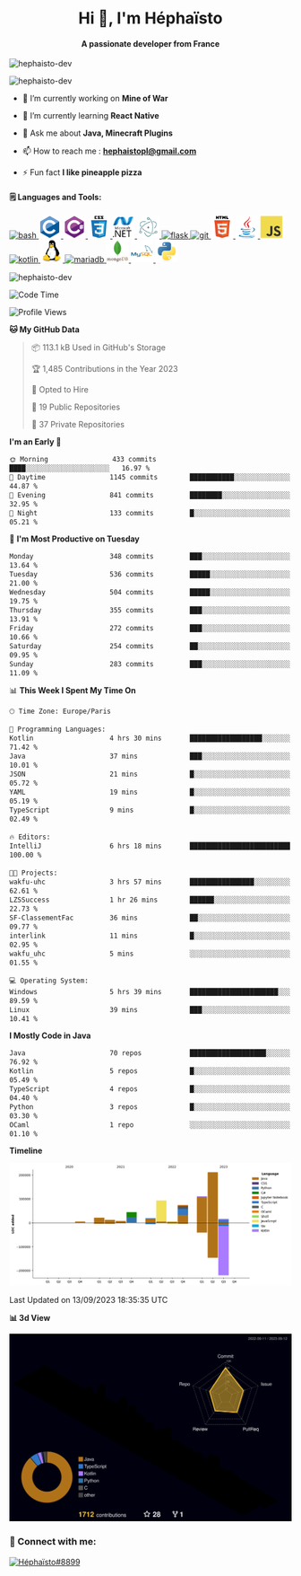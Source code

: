 <h1 align="center">Hi 👋, I'm Héphaïsto</h1>
<h4 align="center">A passionate developer from France</h4>

<p align="left"> <img src="https://komarev.com/ghpvc/?username=hephaisto-dev&label=Profile%20views&color=0e75b6&style=flat" alt="hephaisto-dev" /> </p>

<img src="https://github-profile-trophy.vercel.app/?username=hephaisto-dev&no-bg=true&theme=algolia&no-frame=true&row=1" alt="hephaisto-dev" />

- 🔭 I’m currently working on **Mine of War**

- 🌱 I’m currently learning **React Native**

- 💬 Ask me about **Java, Minecraft Plugins**

- 📫 How to reach me : **hephaistopl@gmail.com**

- ⚡ Fun fact **I like pineapple pizza**

<h4 align="left">🗒️ Languages and Tools:</h4>
<p align="left"> <a href="https://www.gnu.org/software/bash/" target="_blank" rel="noreferrer"> <img src="https://www.vectorlogo.zone/logos/gnu_bash/gnu_bash-icon.svg" alt="bash" width="40" height="40"/> </a> <a href="https://www.cprogramming.com/" target="_blank" rel="noreferrer"> <img src="https://raw.githubusercontent.com/devicons/devicon/master/icons/c/c-original.svg" alt="c" width="40" height="40"/> </a> <a href="https://www.w3schools.com/cs/" target="_blank" rel="noreferrer"> <img src="https://raw.githubusercontent.com/devicons/devicon/master/icons/csharp/csharp-original.svg" alt="csharp" width="40" height="40"/> </a> <a href="https://www.w3schools.com/css/" target="_blank" rel="noreferrer"> <img src="https://raw.githubusercontent.com/devicons/devicon/master/icons/css3/css3-original-wordmark.svg" alt="css3" width="40" height="40"/> </a> <a href="https://dotnet.microsoft.com/" target="_blank" rel="noreferrer"> <img src="https://raw.githubusercontent.com/devicons/devicon/master/icons/dot-net/dot-net-original-wordmark.svg" alt="dotnet" width="40" height="40"/> </a> <a href="https://www.electronjs.org" target="_blank" rel="noreferrer"> <img src="https://raw.githubusercontent.com/devicons/devicon/master/icons/electron/electron-original.svg" alt="electron" width="40" height="40"/> </a> <a href="https://flask.palletsprojects.com/" target="_blank" rel="noreferrer"> <img src="https://www.vectorlogo.zone/logos/pocoo_flask/pocoo_flask-icon.svg" alt="flask" width="40" height="40"/> </a> <a href="https://git-scm.com/" target="_blank" rel="noreferrer"> <img src="https://www.vectorlogo.zone/logos/git-scm/git-scm-icon.svg" alt="git" width="40" height="40"/> </a> <a href="https://www.w3.org/html/" target="_blank" rel="noreferrer"> <img src="https://raw.githubusercontent.com/devicons/devicon/master/icons/html5/html5-original-wordmark.svg" alt="html5" width="40" height="40"/> </a> <a href="https://www.java.com" target="_blank" rel="noreferrer"> <img src="https://raw.githubusercontent.com/devicons/devicon/master/icons/java/java-original.svg" alt="java" width="40" height="40"/> </a> <a href="https://developer.mozilla.org/en-US/docs/Web/JavaScript" target="_blank" rel="noreferrer"> <img src="https://raw.githubusercontent.com/devicons/devicon/master/icons/javascript/javascript-original.svg" alt="javascript" width="40" height="40"/> </a> <a href="https://kotlinlang.org" target="_blank" rel="noreferrer"> <img src="https://www.vectorlogo.zone/logos/kotlinlang/kotlinlang-icon.svg" alt="kotlin" width="40" height="40"/> </a> <a href="https://www.linux.org/" target="_blank" rel="noreferrer"> <img src="https://raw.githubusercontent.com/devicons/devicon/master/icons/linux/linux-original.svg" alt="linux" width="40" height="40"/> </a> <a href="https://mariadb.org/" target="_blank" rel="noreferrer"> <img src="https://www.vectorlogo.zone/logos/mariadb/mariadb-icon.svg" alt="mariadb" width="40" height="40"/> </a> <a href="https://www.mongodb.com/" target="_blank" rel="noreferrer"> <img src="https://raw.githubusercontent.com/devicons/devicon/master/icons/mongodb/mongodb-original-wordmark.svg" alt="mongodb" width="40" height="40"/> </a> <a href="https://www.mysql.com/" target="_blank" rel="noreferrer"> <img src="https://raw.githubusercontent.com/devicons/devicon/master/icons/mysql/mysql-original-wordmark.svg" alt="mysql" width="40" height="40"/> </a> <a href="https://www.python.org" target="_blank" rel="noreferrer"> <img src="https://raw.githubusercontent.com/devicons/devicon/master/icons/python/python-original.svg" alt="python" width="40" height="40"/> </a> </p>


<p><img align="center" src="https://github-readme-streak-stats.herokuapp.com/?user=hephaisto-dev&theme=transparent" alt="hephaisto-dev" /></p>

<!--START_SECTION:waka-->
![Code Time](http://img.shields.io/badge/Code%20Time-325%20hrs%2025%20mins-blue)

![Profile Views](http://img.shields.io/badge/Profile%20Views-3-blue)

**🐱 My GitHub Data** 

> 📦 113.1 kB Used in GitHub's Storage 
 > 
> 🏆 1,485 Contributions in the Year 2023
 > 
> 💼 Opted to Hire
 > 
> 📜 19 Public Repositories 
 > 
> 🔑 37 Private Repositories 
 > 
**I'm an Early 🐤** 

```text
🌞 Morning                433 commits         ████░░░░░░░░░░░░░░░░░░░░░   16.97 % 
🌆 Daytime                1145 commits        ███████████░░░░░░░░░░░░░░   44.87 % 
🌃 Evening                841 commits         ████████░░░░░░░░░░░░░░░░░   32.95 % 
🌙 Night                  133 commits         █░░░░░░░░░░░░░░░░░░░░░░░░   05.21 % 
```
📅 **I'm Most Productive on Tuesday** 

```text
Monday                   348 commits         ███░░░░░░░░░░░░░░░░░░░░░░   13.64 % 
Tuesday                  536 commits         █████░░░░░░░░░░░░░░░░░░░░   21.00 % 
Wednesday                504 commits         █████░░░░░░░░░░░░░░░░░░░░   19.75 % 
Thursday                 355 commits         ███░░░░░░░░░░░░░░░░░░░░░░   13.91 % 
Friday                   272 commits         ███░░░░░░░░░░░░░░░░░░░░░░   10.66 % 
Saturday                 254 commits         ██░░░░░░░░░░░░░░░░░░░░░░░   09.95 % 
Sunday                   283 commits         ███░░░░░░░░░░░░░░░░░░░░░░   11.09 % 
```


📊 **This Week I Spent My Time On** 

```text
🕑︎ Time Zone: Europe/Paris

💬 Programming Languages: 
Kotlin                   4 hrs 30 mins       ██████████████████░░░░░░░   71.42 % 
Java                     37 mins             ███░░░░░░░░░░░░░░░░░░░░░░   10.01 % 
JSON                     21 mins             █░░░░░░░░░░░░░░░░░░░░░░░░   05.72 % 
YAML                     19 mins             █░░░░░░░░░░░░░░░░░░░░░░░░   05.19 % 
TypeScript               9 mins              █░░░░░░░░░░░░░░░░░░░░░░░░   02.49 % 

🔥 Editors: 
IntelliJ                 6 hrs 18 mins       █████████████████████████   100.00 % 

🐱‍💻 Projects: 
wakfu-uhc                3 hrs 57 mins       ████████████████░░░░░░░░░   62.61 % 
LZSSuccess               1 hr 26 mins        ██████░░░░░░░░░░░░░░░░░░░   22.73 % 
SF-ClassementFac         36 mins             ██░░░░░░░░░░░░░░░░░░░░░░░   09.77 % 
interlink                11 mins             █░░░░░░░░░░░░░░░░░░░░░░░░   02.95 % 
wakfu_uhc                5 mins              ░░░░░░░░░░░░░░░░░░░░░░░░░   01.55 % 

💻 Operating System: 
Windows                  5 hrs 39 mins       ██████████████████████░░░   89.59 % 
Linux                    39 mins             ███░░░░░░░░░░░░░░░░░░░░░░   10.41 % 
```

**I Mostly Code in Java** 

```text
Java                     70 repos            ███████████████████░░░░░░   76.92 % 
Kotlin                   5 repos             █░░░░░░░░░░░░░░░░░░░░░░░░   05.49 % 
TypeScript               4 repos             █░░░░░░░░░░░░░░░░░░░░░░░░   04.40 % 
Python                   3 repos             █░░░░░░░░░░░░░░░░░░░░░░░░   03.30 % 
OCaml                    1 repo              ░░░░░░░░░░░░░░░░░░░░░░░░░   01.10 % 
```



**Timeline**

![Lines of Code chart](https://raw.githubusercontent.com/Hephaisto-dev/Hephaisto-dev/main/assets/bar_graph.png)


 Last Updated on 13/09/2023 18:35:35 UTC
<!--END_SECTION:waka-->
**📊 3d View**

![3d chart](https://github.com/Hephaisto-dev/Hephaisto-dev/blob/main/profile-3d-contrib/profile-night-rainbow.svg)

<h3 align="left">🤝 Connect with me:</h3>
<p align="left">
<a href="https://discord.gg/Héphaïsto#8899" target="blank"><img align="center" src="https://raw.githubusercontent.com/rahuldkjain/github-profile-readme-generator/master/src/images/icons/Social/discord.svg" alt="Héphaïsto#8899" height="30" width="40" /></a>
</p>
